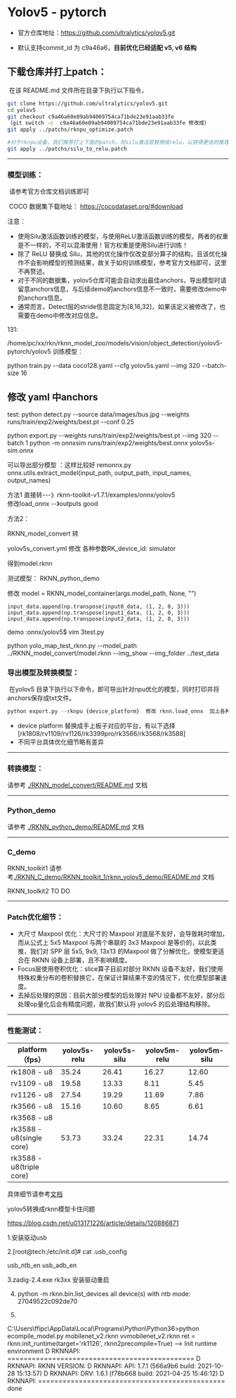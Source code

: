 # Yolov5 - pytorch

- 官方仓库地址：https://github.com/ultralytics/yolov5.git

- 默认支持commit_id 为 c9a46a6，**目前优化已经适配 v5, v6 结构**



## 下载仓库并打上patch：

​	在该 README.md 文件所在目录下执行以下指令，

```sh
git clone https://github.com/ultralytics/yolov5.git
cd yolov5
git checkout c9a46a60e09ab94009754ca71bde23e91aab33fe
（git switch -c  c9a46a60e09ab94009754ca71bde23e91aab33fe 修改成）
git apply ../patchs/rknpu_optimize.patch

#对于rknpu设备，我们推荐打上下面的patch，将silu激活层替换成relu，以获得更佳的推理性能。请注意替换后权重需要重新训练！
git apply ../patchs/silu_to_relu.patch
```



---

### 模型训练：

​	请参考官方仓库文档训练即可

​	COCO 数据集下载地址： https://cocodataset.org/#download

注意：

- 使用Silu激活函数训练的模型，与使用ReLU激活函数训练的模型，两者的权重是不一样的，不可以混淆使用！官方权重是使用Silu进行训练！
- 除了 ReLU 替换成 Silu，其他的优化操作仅改变部分算子的结构，且该优化操作不会影响模型的预测结果，故关于如何训练模型，参考官方文档即可，这里不再赘述。
- 对于不同的数据集，yolov5仓库可能会自动求出最佳anchors，导出模型时请留意anchors信息，与后续demo的anchors信息不一致时，需要修改demo中的anchors信息。
- 通常而言，Detect层的stride信息固定为[8,16,32]，如果该定义被修改了，也需要在demo中修改对应信息。

131:

/home/pc/xx/rkn/rknn_model_zoo/models/vision/object_detection/yolov5-pytorch/yolov5
训练模型：

python train.py --data coco128.yaml --cfg yolov5s.yaml     --img 320     --batch-size 16  

修改  yaml 中anchors
---
test:
python detect.py  --source data/images/bus.jpg   --weights  runs/train/exp2/weights/best.pt  --conf 0.25

 
python   export.py    --weights   runs/train/exp2/weights/best.pt --img 320 --batch 1
python -m onnxsim  runs/train/exp2/weights/best.onnx yolov5s-sim.onnx  

可以导出部分模型 ：这样比较好
remonnx.py
onnx.utils.extract_model(input_path, output_path, input_names, output_names)

方法1
直接转---》rknn-toolkit-v1.7.1/examples/onnx/yolov5   
修改load_onnx   --》outputs
good

方法2：

RKNN_model_convert 转

yolov5s_convert.yml  修改 各种参数RK_device_id: simulator 


得到model.rknn 

测试模型：
RKNN_python_demo 

修改 model = RKNN_model_container(args.model_path, None, "")

    input_data.append(np.transpose(input0_data, (1, 2, 0, 3)))
    input_data.append(np.transpose(input1_data, (1, 2, 0, 3)))
    input_data.append(np.transpose(input2_data, (1, 2, 0, 3)))
 demo :onnx/yolov5$ vim  3test.py 

python  yolo_map_test_rknn.py  --model_path ../RKNN_model_convert/model.rknn  --img_show --img_folder ../test_data

### 导出模型及转换模型：

​	在yolov5 目录下执行以下命令，即可导出针对npu优化的模型，同时打印并将anchors保存成txt文件。
 


```python
python export.py --rknpu {device_platform}  修改 rknn.load_onnx  加上各种lable

```

- device platform 替换成手上板子对应的平台，有以下选择 [rk1808/rv1109/rv1126/rk3399pro/rk3566/rk3568/rk3588]
- 不同平台具体优化细节略有差异



---

### 转换模型：

请参考 [./RKNN_model_convert/README.md](./RKNN_model_convert/README.md) 文档



---

### Python_demo

请参考 [./RKNN_python_demo/README.md](./RKNN_python_demo/README.md) 文档




---

### C_demo

RKNN_toolkit1 请参考[./RKNN_C_demo/RKNN_toolkit_1/rknn_yolov5_demo/README.md](./RKNN_C_demo/RKNN_toolkit_1/rknn_yolov5_demo/README.md) 文档

RKNN_toolkit2 TO DO




---

### Patch优化细节：

- 大尺寸 Maxpool 优化：大尺寸的 Maxpool 对底层不友好，会导致耗时增加，而从公式上 5x5 Maxpool 与两个串联的 3x3 Maxpool 是等价的，以此类推，我们对 SPP 层 5x5, 9x9, 13x13 的Maxpool 做了分解优化，使模型更适合在 RKNN 设备上部署，且不影响精度。
- Focus层使用卷积优化：slice算子目前对部分 RKNN 设备不友好，我们使用特殊权重分布的卷积替换它，在保证计算结果不变的情况下，优化模型部署速度。
- 去掉后处理的原因：目前大部分模型的后处理对 NPU 设备都不友好，部分后处理op量化后会有精度问题，故我们默认将 yolov5 的后处理结构移除。



---

### 性能测试：

| platform（fps）          | yolov5s-relu | yolov5s-silu | yolov5m-relu | yolov5m-silu |
| ------------------------ | ------------ | ------------ | ------------ | ------------ |
| rk1808 - u8              | 35.24        | 26.41        | 16.27        | 12.60        |
| rv1109 - u8              | 19.58        | 13.33        | 8.11         | 5.45         |
| rv1126 - u8              | 27.54        | 19.29        | 11.69        | 7.86         |
| rk3566 - u8              | 15.16        | 10.60        | 8.65         | 6.61         |
| rk3568 - u8              |              |              |              |              |
| rk3588 - u8(single core) | 53.73        | 33.24        | 22.31        | 14.74        |
| rk3588 - u8(triple core) |              |              |              |              |

具体细节请参考[文档](./RKNN_model_convert/README.md)



yolov5转换成rknn模型卡住问题

https://blog.csdn.net/u013171226/article/details/120886871

1.安装驱动usb 

2.[root@tech:/etc/init.d]# cat  .usb_config 

usb_ntb_en
usb_adb_en

3.zadig-2.4.exe   rk3xx 安装驱动重启 

4. python -m rknn.bin.list_devices
all device(s) with ntb mode:
27049522c092de70

5.
C:\Users\ffipc\AppData\Local\Programs\Python\Python36>python ecompile_model.py   mobilenet_v2.rknn vvmobilenet_v2.rknn
ret = rknn.init_runtime(target='rk1126', rknn2precompile=True)
--> Init runtime environment
D RKNNAPI: ==============================================
D RKNNAPI: RKNN VERSION:
D RKNNAPI:   API: 1.7.1 (566a9b6 build: 2021-10-28 15:13:57)
D RKNNAPI:   DRV: 1.6.1 (f78b668 build: 2021-04-25 15:46:12)
D RKNNAPI: ==============================================
done




